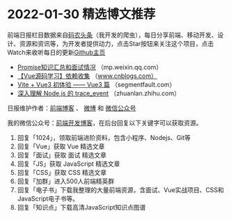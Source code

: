 # 2022-01-30 精选博文推荐

前端日报栏目数据来自[码农头条](https://toutiao.qdkfweb.cn/)（我开发的爬虫），每日分享前端、移动开发、设计、资源和资讯等，为开发者提供动力，点击Star按钮来关注这个项目，点击Watch来收听每日的更新[Github主页](https://github.com/kujian/frontendDaily)
* [Promise知识汇总和面试情况](https://mp.weixin.qq.com/s?__biz=Mzg2NjUxOTM2Mg==&mid=2247492689&idx=1&sn=86a65095f742957ef3b7124a91ef2d2c) （mp.weixin.qq.com）
* [【Vue源码学习】依赖收集](https://www.cnblogs.com/songyao666/p/15854431.html) （www.cnblogs.com）
* [Vite + Vue3 初体验 —— Vue3 篇](https://segmentfault.com/a/1190000041349222) （segmentfault.com）
* [深入理解 Node.js 的 trace_event](https://zhuanlan.zhihu.com/p/463029094) （zhuanlan.zhihu.com）

日报维护作者：[前端博客](https://qdkfweb.cn/) 、 [微博](http://weibo.com/kujian) 和 [微信公众号](https://open.weixin.qq.com/qr/code?username=caibaojian_com)

我的微信公众号：[前端开发博客](https://open.weixin.qq.com/qr/code?username=caibaojian_com)，在后台回复以下关键字可以获取资源。

1. 回复「1024」，领取前端进阶资料，包含小程序、Nodejs、Git等
2. 回复「Vue」获取 Vue 精选文章
3. 回复「面试」获取 面试 精选文章
4. 回复「JS」获取 JavaScript 精选文章
5. 回复「CSS」获取 CSS 精选文章
6. 回复「加群」进入500人前端精英群
7. 回复「电子书」下载我整理的大量前端资源，含面试、Vue实战项目、CSS和JavaScript电子书等。
8. 回复「知识点」下载高清JavaScript知识点图谱